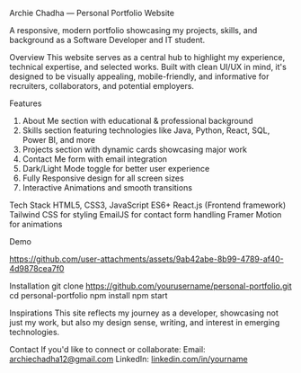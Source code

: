 Archie Chadha — Personal Portfolio Website

A responsive, modern portfolio showcasing my projects, skills, and background as a Software Developer and IT student.

Overview
This website serves as a central hub to highlight my experience, technical expertise, and selected works. Built with clean UI/UX in mind, it's designed to be visually appealing, mobile-friendly, and informative for recruiters, collaborators, and potential employers.

Features
1. About Me section with educational & professional background
2. Skills section featuring technologies like Java, Python, React, SQL, Power BI, and more
3. Projects section with dynamic cards showcasing major work
4. Contact Me form with email integration
5. Dark/Light Mode toggle for better user experience
6. Fully Responsive design for all screen sizes
7. Interactive Animations and smooth transitions

Tech Stack
HTML5, CSS3, JavaScript ES6+
React.js (Frontend framework)
Tailwind CSS for styling
EmailJS for contact form handling
Framer Motion for animations

Demo


https://github.com/user-attachments/assets/9ab42abe-8b99-4789-af40-4d9878cea7f0



Installation
git clone https://github.com/yourusername/personal-portfolio.git
cd personal-portfolio
npm install
npm start

Inspirations
This site reflects my journey as a developer, showcasing not just my work, but also my design sense, writing, and interest in emerging technologies.

Contact
If you'd like to connect or collaborate:
Email: archiechadha12@gmail.com
LinkedIn: [linkedin.com/in/yourname](https://www.linkedin.com/in/archie-chadha-1869ba281/)
